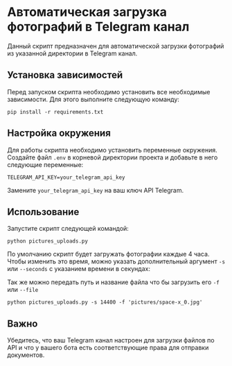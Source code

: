 # Автоматическая загрузка фотографий в Telegram канал

Данный скрипт предназначен для автоматической загрузки фотографий из указанной директории в Telegram канал.

## Установка зависимостей

Перед запуском скрипта необходимо установить все необходимые зависимости. Для этого выполните следующую команду:

`pip install -r requirements.txt`


## Настройка окружения

Для работы скрипта необходимо установить переменные окружения. Создайте файл `.env` в корневой директории проекта и добавьте в него следующие переменные:

`TELEGRAM_API_KEY=your_telegram_api_key`

Замените `your_telegram_api_key` на ваш ключ API Telegram.

## Использование

Запустите скрипт следующей командой:

`python pictures_uploads.py`

По умолчанию скрипт будет загружать фотографии каждые 4 часа. Чтобы изменить это время, можно указать дополнительный аргумент `-s` или `--seconds` с указанием времени в секундах:

Так же можно передать путь и название файла что бы загрузить его `-f` или `--file`

`python pictures_uploads.py -s 14400 -f 'pictures/space-x_0.jpg'`


## Важно

Убедитесь, что ваш Telegram канал настроен для загрузки файлов по API и что у вашего бота есть соответствующие права для отправки документов.

